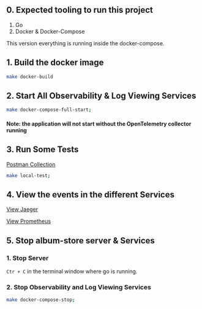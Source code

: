 ## 0. Expected tooling to run this project

1. Go
2. Docker & Docker-Compose


This version everything is running inside the docker-compose.


## 1. Build the docker image

```bash
make docker-build
```

## 2. Start All Observability & Log Viewing Services
 
```bash
make docker-compose-full-start;
```

#### Note: the application will not start without the OpenTelemetry collector running

## 3. Run Some Tests

[Postman Collection](../test/Album-Store.postman_collection.json)

```bash
make local-test;
```

## 4. View the events in the different Services

[View Jaeger](http://localhost:16696/search?limit=20&service=album-store)

[View Prometheus](http://localhost:9090/graph?g0.expr=%7Bjob%3D~%22.%2B%22%7D%20&g0.tab=0&g0.stacked=0&g0.show_exemplars=0&g0.range_input=1h)

## 5. Stop album-store server & Services  

### 1. Stop Server

`Ctr + C` in the terminal window where go is running. 

### 2. Stop Observability and Log Viewing Services

```bash
make docker-compose-stop;
```